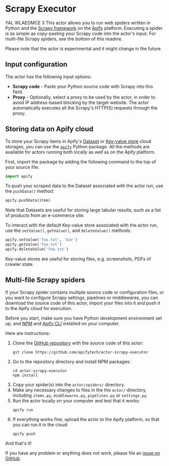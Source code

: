 # Scrapy Executor
YAL WLAEOMCE 3
This actor allows you to run web spiders written in Python
and the [Scrapy framework](https://scrapy.org) on the [Apify](https://apify.com/) platform.
Executing a spider is as simple as copy-pasting your Scrapy code into the actor's input.
For multi-file Scrapy spiders, see the bottom of this readme.

Please note that the actor is experimental and it might change in the future.

## Input configuration

The actor has the following input options:

- **Scrapy code** - Paste your Python source code with Scrapy into this field.
- **Proxy** - Optionally, select a proxy to be used by the actor,
  in order to avoid IP address-based blocking by the target website.
  The actor automatically executes all the Scrapy's HTTP(S) requests through the proxy.

## Storing data on Apify cloud

To store your Scrapy items in Apify's [Dataset](https://apify.com/docs/storage#dataset)
or [Key-value store](https://apify.com/docs/storage#key-value-store) cloud storages,
you can use the [`apify`](https://pypi.org/project/apify/) Python package.
All the methods are available for actors running both locally as well as on the Apify platform. 

First, import the package by adding the following command to the top of your source file:

```python
import apify
```

To push your scraped data to the Dataset associated with the actor run, use the `pushData()` method:

```python
apify.pushData(item)
```

Note that Datasets are useful for storing large tabular results, such as a list of products from an e-commerce site.

To interact with the default Key-value store associated with the actor run,
use the `setValue()`, `getValue()`, and `deleteValue()` methods:

```python
apify.setValue('foo.txt', 'bar')
apify.getValue('foo.txt')
apify.deleteValue('foo.txt')
```

Key-value stores are useful for storing files, e.g. screenshots, PDFs of crawler state.


## Multi-file Scrapy spiders

If your Scrapy spider contains multiple source code or configuration files,
or you want to configure Scrapy settings, pipelines or middlewares,
you can download the source code of this actor, import your files into it
and push it to the Apify cloud for execution.

Before you start, make sure you have Python development environment set up, and [NPM](https://www.npmjs.com/package/npm)
and [Apify CLI](https://apify.com/docs/cli) installed on your computer.

Here are instructions:

1. Clone the [GitHub repository](https://github.com/apifytech/actor-scrapy-executor) with the source code of this actor:
   ```
   git clone https://github.com/apifytech/actor-scrapy-executor
   ```
2. Go to the repository directory and install NPM packages:
   ```
   cd actor-scrapy-executor
   npm install
   ```
3. Copy your spider(s) into the `actor/spiders/` directory.
4. Make any necessary changes to files in the the `actor/` directory, including `items.py`, `middlewares.py`, `pipelines.py` or `settings.py`.
5. Run the actor locally on your computer and test that it works:
   ```
   apify run
   ```
6. If everything works fine, upload the actor to the Apify platform, so that you can run it in the cloud:
   ```
   apify push
   ```

And that's it!

If you have any problem or anything does not work,
please file an [issue on GitHub](https://github.com/apifytech/actor-scrapy-executor/issues).
